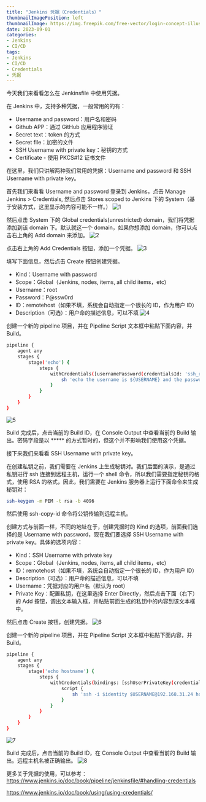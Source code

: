 ```yaml
---
title: "Jenkins 凭据（Credentials）"
thumbnailImagePosition: left
thumbnailImage: https://img.freepik.com/free-vector/login-concept-illustration_114360-739.jpg
date: 2023-09-01
categories:
- Jenkins
- CI/CD
tags:
- Jenkins
- CI/CD
- Credentials
- 凭据
---
```

今天我们来看看怎么在 Jenkinsfile 中使用凭据。

<!--more-->

在 Jenkins 中，支持多种凭据，一般常用的的有：
- Username and password：用户名和密码
- Github APP：通过 GitHub 应用程序验证
- Secret text：token 的方式
- Secret file：加密的文件
- SSH Username with private key：秘钥的方式
- Certificate - 使用 PKCS#12 证书文件

在这里，我们只讲解两种我们常用的凭据：Username and password 和 SSH Username with private key。

首先我们来看看 Username and password
登录到 Jenkins，点击 Manage Jenkins > Credentials, 然后点击 Stores scoped to Jenkins 下的 System（基于安装方式，这里显示的内容可能不一样。）
![1](images/1.png)

然后点击 System 下的 Global credentials(unrestricted) domain，我们将凭据添加到该 domain 下。默认就这一个 domain，如果你想添加 domain，你可以点击右上角的 Add domain 来添加。
![2](images/2.png)

点击右上角的 Add Credentials 按钮，添加一个凭据。
![3](Images/3.png)

填写下面信息，然后点击 Create 按钮创建凭据。
- Kind：Username with password
- Scope：Global（Jenkins, nodes, items, all child items，etc)
- Username：root
- Password：P@ssw0rd
- ID：remotehost（如果不填，系统会自动指定一个很长的 ID，作为用户 ID）
- Description（可选）：用户命的描述信息，可以不填
![4](images/4.png)


创建一个新的 pipeline 项目，并在 Pipeline Script 文本框中粘贴下面内容，并 Build。
```bash
pipeline {
    agent any
    stages {
        stage('echo') {
            steps {
                withCredentials([usernamePassword(credentialsId: 'ssh_remote', usernameVariable: 'USERNAME', passwordVariable: 'PASSWORD')]){
                    sh 'echo the username is ${USERNAME} and the password is ${PASSWORD}'
                }
            }
        }
    }
}
```
![5](images/5.png)

Build 完成后，点击当前的 Build ID，在 Console Output 中查看当前的 Build 输出。密码字段是以 ***** 的方式暂时的，但这个并不影响我们使用这个凭据。

接下来我们来看看 SSH Username with private key。

在创建私钥之前，我们需要在 Jenkins 上生成秘钥对。我们后面的演示，是通过私钥进行 ssh 连接到远程主机，运行一个 shell 命令，所以我们需要指定秘钥的格式，使用 RSA 的格式，因此，我们需要在 Jenkins 服务器上运行下面命令来生成秘钥对：
```bash
ssh-keygen -m PEM -t rsa -b 4096
```

然后使用 ssh-copy-id 命令将公钥传输到远程主机。


创建方式与前面一样，不同的地址在于，创建凭据时的 Kind 的选项，前面我们选择的是 Username with password，现在我们要选择 SSH Username with private key。具体的选项内容：
- Kind：SSH Username with private key
- Scope：Global（Jenkins, nodes, items, all child items，etc)
- ID：remotehost（如果不填，系统会自动指定一个很长的 ID，作为用户 ID）
- Description（可选）：用户命的描述信息，可以不填
- Username：凭据对应的用户名（默认为 root）
- Private Key：配置私钥，在这里选择 Enter Directly，然后点击下面（右下）的 Add 按钮，调出文本输入框，并粘贴前面生成的私钥中的内容到该文本框中。

然后点击 Create 按钮，创建凭据。
![6](images/6.png)


创建一个新的 pipeline 项目，并在 Pipeline Script 文本框中粘贴下面内容，并 Build。
```bash
pipeline {
    agent any
    stages {
        stage('echo hostname') {
            steps {
                withCredentials(bindings: [sshUserPrivateKey(credentialsId: 'remotehost', keyFileVariable: 'identity', usernameVariable: 'USERNAME')]) {
                    script {
                        sh 'ssh -i $identity $USERNAME@192.168.31.24 hostname'
                    }
                }
            }
        }
    }
}
```
![7](images/7.png)


Build 完成后，点击当前的 Build ID，在 Console Output 中查看当前的 Build 输出。远程主机名被正确输出。
![8](images/8.png)


更多关于凭据的使用，可以参考：
https://www.jenkins.io/doc/book/pipeline/jenkinsfile/#handling-credentials

https://www.jenkins.io/doc/book/using/using-credentials/
